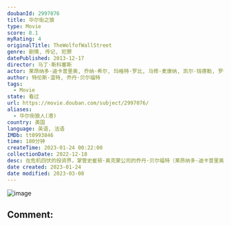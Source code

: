 ```yaml
---
doubanId: 2997076
title: 华尔街之狼
type: Movie
score: 8.1
myRating: 4
originalTitle: TheWolfofWallStreet
genre: 剧情, 传记, 犯罪
datePublished: 2013-12-17
director: 马丁·斯科塞斯
actor: 莱昂纳多·迪卡普里奥, 乔纳·希尔, 玛格特·罗比, 马修·麦康纳, 凯尔·钱德勒, 罗伯·莱纳, 乔·博恩瑟, 让·杜雅尔丹, 克里斯汀·米利欧缇, 卡塔莉娜·凯斯, 斯派克·琼斯, 乔恩·费儒, 托马斯·米德蒂奇, 阿雅·卡什, 谢伊·惠格姆, 乔安娜·拉姆利, 肯尼斯·崔, 布莱特·舒伏德, 瓦德·霍尔顿, 伊桑·苏普利, 艾米莉·特里梅因, 杰克·霍夫曼, 乔丹·贝尔福特, 爱德华·赫曼, undefined, 斯蒂芬妮·库尔特祖巴, 克斯汀·埃伯索尔, ·伯恩, 弗兰·勒博维茨, 泰德·格里芬, 罗伯特·克洛赫赛, 里兹万·曼吉, 凯瑟琳·科廷, 唐尼·科沙瓦茨, 亨利·泽布罗夫斯基, .麦肯泽, 布莱恩·萨卡, 迈克尔·布莱恩·弗兰奇, 阿什莉·阿特金森, undefined, undefined, 特雷西·弗里德曼, 迪马·艾特肯, 何塞·拉蒙·罗萨里奥, 丹尼·, 约翰·贝尔曼, 布莱恩·伯顿, undefined, 丹尼尔·赫普纳, 马修·劳奇
author: 特伦斯·温特, 乔丹·贝尔福特
tags:
  - Movie
state: 看过
url: https://movie.douban.com/subject/2997076/
aliases:
  - 华尔街狼人(港)
country: 美国
language: 英语, 法语
IMDb: tt0993846
time: 180分钟
createTime: 2023-01-24 00:22:00
collectionDate: 2022-12-18
desc: 在危机四伏的投资界，掌管史崔顿·奥克蒙公司的乔丹·贝尔福特（莱昂纳多·迪卡普里奥LeonardoDiCaprio饰）生活侈靡、实力雄厚。1987年，22岁的乔丹进入罗斯柴尔德公司，从接线员做起，...
date created: 2023-01-24
date modified: 2023-03-08
---
```


![image](p2160254162.jpg)

Comment:
---
